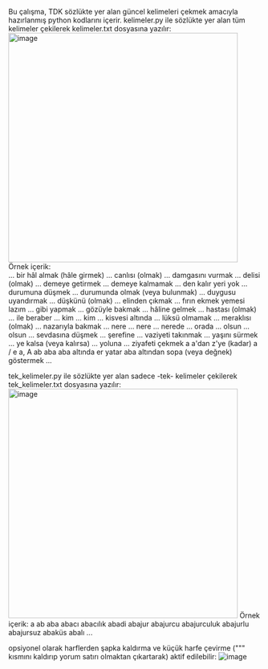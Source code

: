 Bu çalışma, TDK sözlükte yer alan güncel kelimeleri çekmek amacıyla hazırlanmış python kodlarını içerir.
kelimeler.py ile sözlükte yer alan tüm kelimeler çekilerek kelimeler.txt dosyasına yazılır:
<img width="457" alt="image" src="https://github.com/user-attachments/assets/86677a76-a66e-436a-9240-86d072383f14">
<br>
Örnek içerik:
<br>
... bir hâl almak (hâle girmek)
... canlısı (olmak)
... damgasını vurmak
... delisi (olmak)
... demeye getirmek
... demeye kalmamak
... den kalır yeri yok
... durumuna düşmek
... durumunda olmak (veya bulunmak)
... duygusu uyandırmak
... düşkünü (olmak)
... elinden çıkmak
... fırın ekmek yemesi lazım
... gibi yapmak
... gözüyle bakmak
... hâline gelmek
... hastası (olmak)
... ile beraber
... kim ... kim
... kisvesi altında
... lüksü olmamak
... meraklısı (olmak)
... nazarıyla bakmak
... nere ... nere
... nerede ... orada
... olsun ... olsun
... sevdasına düşmek
... şerefine
... vaziyeti takınmak
... yaşını sürmek
... ye kalsa (veya kalırsa)
... yoluna
... ziyafeti çekmek
a
a'dan z'ye (kadar)
a / e
a, A
ab
aba
aba altında er yatar
aba altından sopa (veya değnek) göstermek
...

tek_kelimeler.py ile sözlükte yer alan sadece -tek- kelimeler çekilerek tek_kelimeler.txt dosyasına yazılır:
<img width="457" alt="image" src="https://github.com/user-attachments/assets/4c59a625-af99-43c0-9737-cd393abb8855">
Örnek içerik:
a
ab
aba
abacı
abacılık
abadi
abajur
abajurcu
abajurculuk
abajurlu
abajursuz
abaküs
abalı
...

opsiyonel olarak harflerden şapka kaldırma ve küçük harfe çevirme (""" kısmını kaldırıp yorum satırı olmaktan çıkartarak) aktif edilebilir:
![image](https://github.com/user-attachments/assets/52702da1-1127-4ae5-a578-dd289fa497a5)

